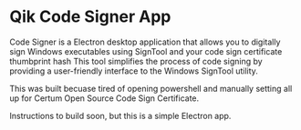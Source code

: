 # Qik Code Signer App
Code Signer is a Electron desktop application that allows you to digitally sign Windows executables using SignTool and your code sign certificate thumbprint hash  This tool simplifies the process of code signing by providing a user-friendly interface to the Windows SignTool utility.

This was built becuase tired of opening powershell and manually setting all up for Certum Open Source Code Sign Certificate.

Instructions to build soon, but this is a simple Electron app.
